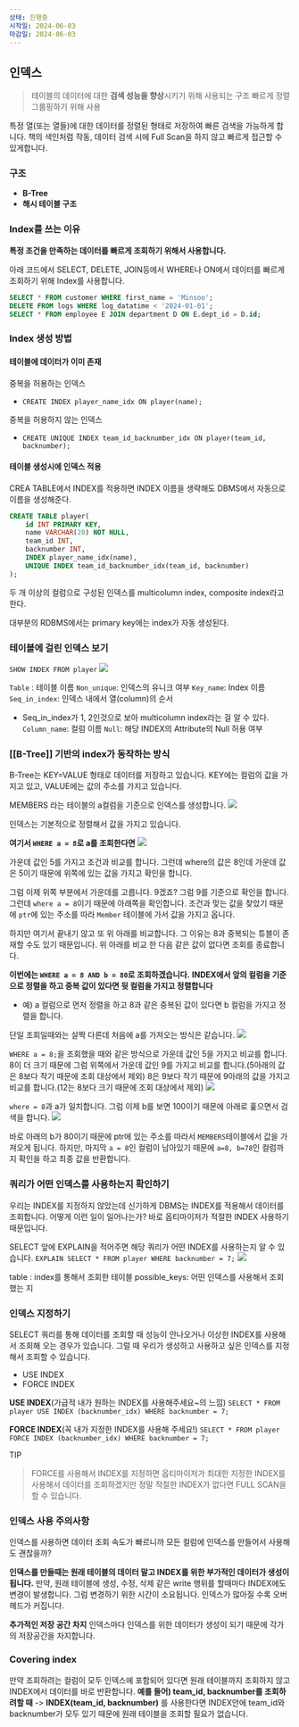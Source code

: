 ```yaml
---
상태: 진행중
시작일: 2024-06-03
마감일: 2024-06-03
---
```

## 인덱스
> 테이블의 데이터에 대한 **검색 성능을 향상**시키기 위해 사용되는 구조
> 빠르게 정렬 그룹핑하기 위해 사용

특정 열(또는 열들)에 대한 데이터를 정렬된 형태로 저장하여 빠른 검색을 가능하게 합니다.  책의 색인처럼 작동, 데이터 검색 시에 Full Scan을 하지 않고 빠르게 접근할 수 있게합니다.

### 구조
 - **B-Tree**
 - **해시 테이블 구조**

### Index를 쓰는 이유
**특정 조건을 만족하는 데이터를 빠르게 조회하기 위해서 사용합니다.**

아래 코드에서 SELECT, DELETE, JOIN등에서 WHERE나 ON에서 데이터를 빠르게 조회하기 위해 Index를 사용합니다.
```SQL
SELECT * FROM customer WHERE first_name = 'Minsoo';
DELETE FROM logs WHERE log_datatime < '2024-01-01';
SELECT * FROM employee E JOIN department D ON E.dept_id = D.id;
```

### Index 생성 방법
#### 테이블에 데이터가 이미 존재
중복을 허용하는 인덱스
- `CREATE INDEX player_name_idx ON player(name);`

중복을 허용하지 않는 인덱스
- `CREATE UNIQUE INDEX team_id_backnumber_idx ON player(team_id, backnumber);`

#### 테이블 생성시에 인덱스 적용
CREA TABLE에서 INDEX를 적용하면 INDEX 이름을 생략해도 DBMS에서 자동으로 이름을 생성해준다.
```sql
CREATE TABLE player(
	id INT PRIMARY KEY,
	name VARCHAR(20) NOT NULL,
	team_id INT,
	backnumber INT,
	INDEX player_name_idx(name),
	UNIQUE INDEX team_id_backnumber_idx(team_id, backnumber)
);
```
두 개 이상의 컬럼으로 구성된 인덱스를 multicolumn index, composite index라고 한다.

대부분의 RDBMS에서는 primary key에는 index가 자동 생성된다.

### 테이블에 걸린 인덱스 보기
`SHOW INDEX FROM player`
![](https://i.imgur.com/tefqTIZ.png)

`Table` : 테이블 이름
`Non_unique`: 인덱스의 유니크 여부
`Key_name`: Index 이름
`Seq_in_index`: 인덱스 내에서 열(column)의 순서
- Seq_in_index가 1, 2인것으로 보아 multicolumn index라는 걸 알 수 있다.
`Column_name`: 컬럼 이름
`Null`: 해당 INDEX의 Attribute의 Null 허용 여부

### [[B-Tree]] 기반의 index가 동작하는 방식
B-Tree는 KEY=VALUE 형태로 데이터를 저장하고 있습니다.
KEY에는 컬럼의 값을 가지고 있고, VALUE에는 값의 주소를 가지고 있습니다.

MEMBERS 라는 테이블의 a컬럼을 기준으로 인덱스를 생성합니다.
![](https://i.imgur.com/UbtWgze.png)

인덱스는 기본적으로 정렬해서 값을 가지고 있습니다.

**여기서 `WHERE a = 8`로 a를 조회한다면** 
![](https://i.imgur.com/8XpYIOI.png)

가운데 값인 5를 가지고  조건과 비교를 합니다. 그런데 where의 값은 8인데 가운데 값은 5이기 때문에 위쪽에 있는 값을 가지고 확인을 합니다.

그럼 이제 위쪽 부분에서 가운데를 고릅니다. 9겠죠? 
그럼 9를 기준으로 확인을 합니다. 그런데 `where a = 8`이기 때문에 아래쪽을 확인합니다. 
조건과 맞는 값을 찾았기 때문에 `ptr`에 있는  주소를 따라 `Member` 테이블에 가서 값을 가지고 옵니다. 

하지만 여기서 끝내기 않고 또 위 아래를 비교합니다. 그 이유는 8과 중복되는 튜블이 존재할 수도 있기 때문입니다. 위 아래를 비교 한 다음 같은 값이 없다면 조회를 종료합니다.

**이번에는 `WHERE a = 8 AND b = 80`로 조회하겠습니다.**
**INDEX에서 앞의 컬럼을 기준으로 정렬을 하고 중복 값이 있다면 뒷 컬럼을 가지고 정렬합니다**
- 예) a 컬럼으로 먼저 정렬을 하고 8과 같은 중복된 값이 있다면 b 컬럼을 가지고 정렬을 합니다.

단일 조회일때와는 살짝 다른데 처음에 a를 가져오는 방식은 같습니다.
![](https://i.imgur.com/91mJKJf.png)

`WHERE a = 8;`을 조회했을 때와 같은 방식으로 가운데 값인 5을 가지고 비교를 합니다.
8이 더 크기 때문에 그럼 위쪽에서 가운데 값인 9를 가지고 비교를 합니다.(5아래의 값은 8보다 작기 때문에 조회 대상에서 제외)
8은 9보다 작기 때문에 9아래의 값을 가지고 비교를 합니다.(12는 8보다 크기 때문에 조회 대상에서 제외)
![](https://i.imgur.com/dKVPbdC.png)

`where = 8`과 a가 일치합니다. 그럼 이제 b를 보면 100이기 때문에 아래로 훑으면서 검색을 합니다.
![](https://i.imgur.com/z9fBbhg.png)

바로 아래의 b가 80이기 때문에 ptr에 있는 주소를 따라서 `MEMBERS`테이블에서 값을 가져오게 됩니다.
하지만, 마지막 `a = 8`인 컬럼이 남아있기 때문에 `a=8, b=78`인 컬럼까지 확인을 하고 최종 값을 반환합니다.

### 쿼리가 어떤 인덱스를 사용하는지 확인하기
우리는 INDEX를 지정하지 않았는데 신기하게 DBMS는 INDEX를 적용해서 데이터를 조회합니다. 어떻게 이런 일이 일어나는가?
바로 옵티마이저가 적절한 INDEX 사용하기 때문입니다.

SELECT 앞에 EXPLAIN을 적어주면 해당 쿼리가 어떤 INDEX를 사용하는지 알 수 있습니다.
`EXPLAIN SELECT * FROM player WHERE backnumber = 7;`
![](https://i.imgur.com/YMdSXqe.png)

table : index를 통해서 조회한 테이블
possible_keys: 어떤 인덱스를 사용해서 조회했는 지

### 인덱스 지정하기
SELECT 쿼리를 통해 데이터를 조회할 때 성능이 안나오거나 이상한 INDEX를 사용해서 조회해 오는 경우가 있습니다.
그럴 때 우리가 생성하고 사용하고 싶은 인덱스를 지정해서 조회할 수 있습니다.
- USE INDEX
- FORCE INDEX

**USE INDEX**(가급적 내가 원하는 INDEX를 사용해주세요~의 느낌)
`SELECT * FROM player USE INDEX (backnumber_idx) WHERE backnumber = 7;`

**FORCE INDEX**(꼭 내가 지정한 INDEX를 사용해 주세요!)
`SELECT * FROM player FORCE INDEX (backnumber_idx) WHERE backnumber = 7;`

TIP
> FORCE를 사용해서 INDEX를 지정하면 옵티마이저가 최대한 지정한 INDEX를 사용해서 데이터를 조회하겠지만 정말 적절한 INDEX가 없다면 FULL SCAN을 할 수 있습니다.

### 인덱스 사용 주의사항
인덱스를 사용하면 데이터 조회 속도가 빠르니까 모든 컬럼에 인덱스를 만들어서 사용해도 괜찮을까?

**인덱스를 만들때는 원래 테이블의 데이터 말고 INDEX를 위한 부가적인 데이터가 생성이됩니다.**
만약, 원래 테이블에 생성, 수정, 삭제 같은 write 행위를 할때마다 INDEX에도 변경이 발생합니다.
그럼 변경하기 위한 시간이 소요됩니다. 인덱스가 많아질 수록 오버헤드가 커집니다.

**추가적인 저장 공간 차지**
인덱스마다 인덱스를 위한 데이터가 생성이 되기 때문에 각가의 저장공간을 차지합니다.

### Covering index
만약 조회하려는 컬럼이 모두 인덱스에 포함되어 있다면 원래 테이블까지 조회하지 않고 INDEX에서 데이터를 바로 반환합니다.
**예를 들어) team_id, backnumber를 조회하려할 때** -> **INDEX(team_id, backnumber)** 를 사용한다면 INDEX안에 team_id와 backnumber가 모두 있기 때문에 원래 테이블을 조회할 필요가 없습니다.